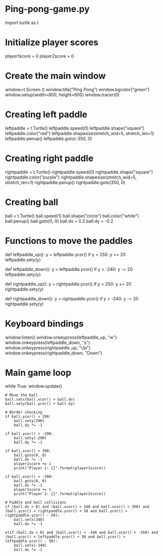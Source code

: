 # Ping-pong-game.py
import turtle as t
# Initialize player scores
player1score = 0
player2score = 0

# Create the main window
window=t.Screen ()
window.title("Ping Pong")
window.bgcolor("green")
window.setup(width=800, height=600)
window.tracer(0)

# Creating left paddle
leftpaddle = t.Turtle()
leftpaddle.speed(0)
leftpaddle.shape("square")
leftpaddle.color("red")
leftpaddle.shapesize(stretch_wid=5, stretch_len=1)
leftpaddle.penup()
leftpaddle.goto(-350, 0)

# Creating right paddle
rightpaddle = t.Turtle()
rightpaddle.speed(0)
rightpaddle.shape("square")
rightpaddle.color("purple")
rightpaddle.shapesize(stretch_wid=5, stretch_len=1)
rightpaddle.penup()
rightpaddle.goto(350, 0)

# Creating ball
ball = t.Turtle()
ball.speed(1)
ball.shape("circle")
ball.color("white")
ball.penup()
ball.goto(0, 0)
ball.dx = 0.2
ball.dy = -0.2

# Functions to move the paddles
def leftpaddle_up():
    y = leftpaddle.ycor()
    if y < 250:
        y += 20
        leftpaddle.sety(y)

def leftpaddle_down():
    y = leftpaddle.ycor()
    if y > -240:
        y -= 20
        leftpaddle.sety(y)

def rightpaddle_up():
    y = rightpaddle.ycor()
    if y < 250:
        y += 20
        rightpaddle.sety(y)

def rightpaddle_down():
    y = rightpaddle.ycor()
    if y > -240:
        y -= 20
        rightpaddle.sety(y)

# Keyboard bindings
window.listen()
window.onkeypress(leftpaddle_up, "w")
window.onkeypress(leftpaddle_down, "s")
window.onkeypress(rightpaddle_up, "Up")
window.onkeypress(rightpaddle_down, "Down")

# Main game loop
while True:
    window.update()

    # Move the ball
    ball.setx(ball.xcor() + ball.dx)
    ball.sety(ball.ycor() + ball.dy)

    # Border checking
    if ball.ycor() > 290:
        ball.sety(290)
        ball.dy *= -1

    if ball.ycor() < -290:
        ball.sety(-290)
        ball.dy *= -1

    if ball.xcor() > 390:
        ball.goto(0, 0)
        ball.dx *= -1
        player1score += 1
        print("Player 1: {}".format(player1score))

    if ball.xcor() < -390:
        ball.goto(0, 0)
        ball.dx *= -1
        player2score += 1
        print("Player 2: {}".format(player2score))

    # Paddle and ball collisions
    if (ball.dx > 0) and (ball.xcor() > 340 and ball.xcor() < 350) and (ball.ycor() < rightpaddle.ycor() + 50 and ball.ycor() > rightpaddle.ycor() - 50):
        ball.setx(340)
        ball.dx *= -1

    elif (ball.dx < 0) and (ball.xcor() < -340 and ball.xcor() > -350) and (ball.ycor() < leftpaddle.ycor() + 50 and ball.ycor() > leftpaddle.ycor() - 50):
        ball.setx(-340)
        ball.dx *= -1

